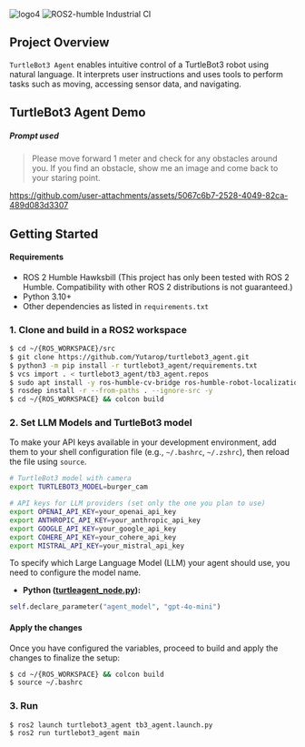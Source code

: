 ![logo4](https://github.com/user-attachments/assets/5075b307-f1cb-44af-8c01-1919d2b9397d)
![ROS2-humble Industrial CI](https://github.com/Yutarop/turtlebot3_agent/actions/workflows/ros2_ci.yml/badge.svg)
## Project Overview
`TurtleBot3 Agent` enables intuitive control of a TurtleBot3 robot using natural language. It interprets user instructions and uses tools to perform tasks such as moving, accessing sensor data, and navigating.

## TurtleBot3 Agent Demo
##### Prompt used
> Please move forward 1 meter and check for any obstacles around you. If you find an obstacle, show me an image and come back to your staring point.

https://github.com/user-attachments/assets/5067c6b7-2528-4049-82ca-489d083d3307

## Getting Started
#### Requirements
- ROS 2 Humble Hawksbill (This project has only been tested with ROS 2 Humble. Compatibility with other ROS 2 distributions is not guaranteed.)
- Python 3.10+
- Other dependencies as listed in `requirements.txt`
### 1. Clone and build in a ROS2 workspace 
```bash
$ cd ~/{ROS_WORKSPACE}/src
$ git clone https://github.com/Yutarop/turtlebot3_agent.git
$ python3 -m pip install -r turtlebot3_agent/requirements.txt
$ vcs import . < turtlebot3_agent/tb3_agent.repos
$ sudo apt install -y ros-humble-cv-bridge ros-humble-robot-localization
$ rosdep install -r --from-paths . --ignore-src -y
$ cd ~/{ROS_WORKSPACE} && colcon build
```
### 2. Set LLM Models and TurtleBot3 model
To make your API keys available in your development environment, add them to your shell configuration file (e.g., `~/.bashrc`, `~/.zshrc`), then reload the file using `source`.

```bash
# TurtleBot3 model with camera
export TURTLEBOT3_MODEL=burger_cam

# API keys for LLM providers (set only the one you plan to use)
export OPENAI_API_KEY=your_openai_api_key
export ANTHROPIC_API_KEY=your_anthropic_api_key
export GOOGLE_API_KEY=your_google_api_key
export COHERE_API_KEY=your_cohere_api_key
export MISTRAL_API_KEY=your_mistral_api_key
```

To specify which Large Language Model (LLM) your agent should use, you need to configure the model name.

- **Python ([turtleagent_node.py](https://github.com/Yutarop/turtlebot3_agent/blob/main/turtlebot3_agent/tb3_node.py)):**

 ```python
 self.declare_parameter("agent_model", "gpt-4o-mini")
 ```

#### Apply the changes
Once you have configured the variables, proceed to build and apply the changes to finalize the setup:
```bash
$ cd ~/{ROS_WORKSPACE} && colcon build
$ source ~/.bashrc
```

### 3. Run
```bash
$ ros2 launch turtlebot3_agent tb3_agent.launch.py
$ ros2 run turtlebot3_agent main
```
